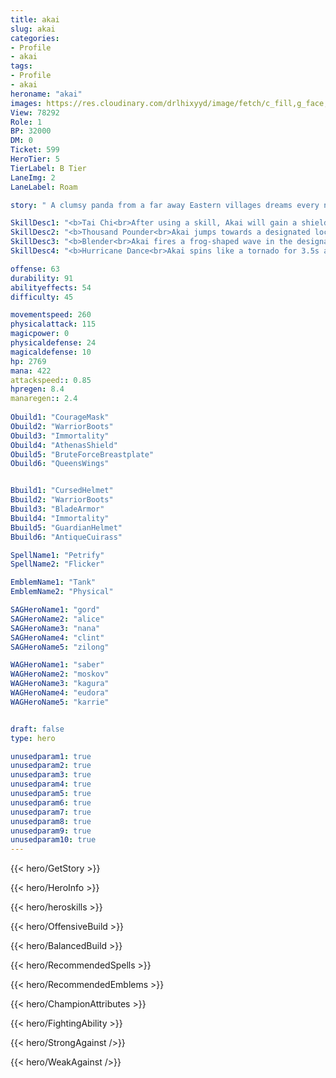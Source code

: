 ```yaml
---
title: akai
slug: akai
categories: 
- Profile 
- akai
tags: 
- Profile
- akai
heroname: "akai"
images: https://res.cloudinary.com/drlhixyyd/image/fetch/c_fill,g_face,f_auto/https://cdn2-build.mobagenie.my.id/p/images/banner/full/akai.jpg
View: 78292 
Role: 1 
BP: 32000
DM: 0 
Ticket: 599 
HeroTier: 5 
TierLabel: B Tier 
LaneImg: 2
LaneLabel: Roam 

story: " A clumsy panda from a far away Eastern villages dreams every night of becoming a mighty warrior. Akai is fat and clumsy even for panda standards and most people say that all he\'s good for is rolling round. However, this never fazed Akai, as he trained daily, hoping to one day achieve his dreams of becoming a respected warrior. His friends mocked him, his parents discouraged him but Akai persisted. Soon one day, a mysterious old monk took notice of Akai\'s persistance and took him under his guidance. Akai flourished under the training of the monk, mastering the arts of the flail. He is now ready to enter the world stage and prove that he is a worthy member of the martial world! "

SkillDesc1: "<b>Tai Chi<br>After using a skill, Akai will gain a shield that absorbs up to 6% of his Max HP. Lasts 2s. The effect activates every 2.5s."   
SkillDesc2: "<b>Thousand Pounder<br>Akai jumps towards a designated location. Upon landing, he deals 300<font color='#D58E1F'>( +50% Total Physical ATK)</font> <font color='#C53535'>(Physical Damage)</font> to enemy units, and slows them by 30% for 2s. When Akai deals damage to enemies marked with <font color='#404495'>(Blender)</font>, they will get stunned for extra 1s."   
SkillDesc3: "<b>Blender<br>Akai fires a frog-shaped wave in the designated direction. The wave explodes upon hitting enemies or reaching its max travel distance, dealing 350<font color='#D58E1F'>( +120% Extra Physical ATK)</font> <font color='#C53535'>(Physical Damage)</font> to enemies and marking them for 5s. Akai's Basic Attack on marked targets deals extra 5% <font color='#C53535'>(Physical Damage)</font> of Akai's Max HP."   
SkillDesc4: "<b>Hurricane Dance<br>Akai spins like a tornado for 3.5s and knocks back the surrounding enemies, dealing 180<font color='#D58E1F'>( +100% Extra Physical ATK)</font> <font color='#C53535'>(Physical Damage)</font> (Damage decays against the same target). Using this skill removes all Debuffs from Akai immediately. He also becomes immune to Slowing Effect in the duration and increases 30 Movement Speed."  

offense: 63 
durability: 91 
abilityeffects: 54 
difficulty: 45 

movementspeed: 260
physicalattack: 115
magicpower: 0
physicaldefense: 24
magicaldefense: 10
hp: 2769
mana: 422
attackspeed:: 0.85
hpregen: 8.4
manaregen:: 2.4
 
Obuild1: "CourageMask"  
Obuild2: "WarriorBoots" 
Obuild3: "Immortality" 
Obuild4: "AthenasShield" 
Obuild5: "BruteForceBreastplate" 
Obuild6: "QueensWings" 


Bbuild1: "CursedHelmet"  
Bbuild2: "WarriorBoots" 
Bbuild3: "BladeArmor" 
Bbuild4: "Immortality" 
Bbuild5: "GuardianHelmet" 
Bbuild6: "AntiqueCuirass" 

SpellName1: "Petrify" 
SpellName2: "Flicker"   

EmblemName1: "Tank" 
EmblemName2: "Physical"    

SAGHeroName1: "gord"
SAGHeroName2: "alice"
SAGHeroName3: "nana"
SAGHeroName4: "clint"
SAGHeroName5: "zilong"

WAGHeroName1: "saber"
WAGHeroName2: "moskov"
WAGHeroName3: "kagura"
WAGHeroName4: "eudora"
WAGHeroName5: "karrie"


draft: false
type: hero

unusedparam1: true
unusedparam2: true
unusedparam3: true
unusedparam4: true
unusedparam5: true
unusedparam6: true
unusedparam7: true
unusedparam8: true
unusedparam9: true
unusedparam10: true
---
```



{{< hero/GetStory >}}

{{< hero/HeroInfo >}}
 
{{< hero/heroskills >}}

{{< hero/OffensiveBuild >}} 

{{< hero/BalancedBuild >}}


{{< hero/RecommendedSpells >}}  

{{< hero/RecommendedEmblems >}}   


{{< hero/ChampionAttributes >}}


{{< hero/FightingAbility >}}

{{< hero/StrongAgainst />}}

{{< hero/WeakAgainst />}}
